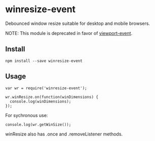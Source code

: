 winresize-event
===============

Debounced window resize suitable for desktop and mobile browsers.

NOTE: This module is deprecated in favor of [viewport-event](https://github.com/egauci/viewport-event).

Install
-------

    npm install --save winresize-event

Usage
-----

    var wr = require('winresize-event');

    wr.winResize.on(function(winDimensions) {
      console.log(winDimensions);
    });

For sychronous use:

    console.log(wr.getWinSize());

winResize also has .once and .removeListener methods.
